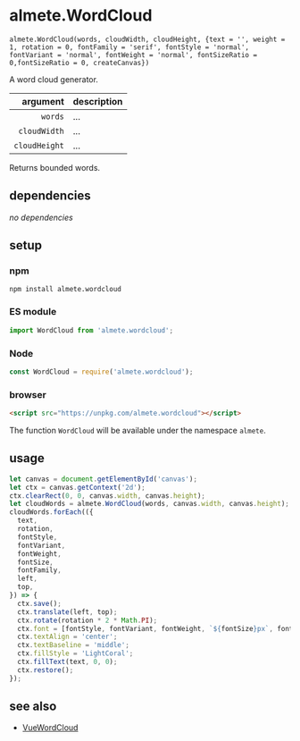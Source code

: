 # almete.WordCloud

`almete.WordCloud(words, cloudWidth, cloudHeight, {text = '', weight = 1, rotation = 0, fontFamily = 'serif', fontStyle = 'normal', fontVariant = 'normal', fontWeight = 'normal', fontSizeRatio = 0,fontSizeRatio = 0, createCanvas})`

A word cloud generator.

| argument | description |
| ---: | :--- |
| `words` | ... |
| `cloudWidth` | ... |
| `cloudHeight` | ... |

Returns bounded words.

## dependencies

*no dependencies*

## setup

### npm

```shell
npm install almete.wordcloud
```

### ES module

```javascript
import WordCloud from 'almete.wordcloud';
```

### Node

```javascript
const WordCloud = require('almete.wordcloud');
```

### browser

```html
<script src="https://unpkg.com/almete.wordcloud"></script>
```

The function `WordCloud` will be available under the namespace `almete`.

## usage

```javascript
let canvas = document.getElementById('canvas');
let ctx = canvas.getContext('2d');
ctx.clearRect(0, 0, canvas.width, canvas.height);
let cloudWords = almete.WordCloud(words, canvas.width, canvas.height);
cloudWords.forEach(({
  text,
  rotation,
  fontStyle,
  fontVariant,
  fontWeight,
  fontSize,
  fontFamily,
  left,
  top,
}) => {
  ctx.save();
  ctx.translate(left, top);
  ctx.rotate(rotation * 2 * Math.PI);
  ctx.font = [fontStyle, fontVariant, fontWeight, `${fontSize}px`, fontFamily].join(' ');
  ctx.textAlign = 'center';
  ctx.textBaseline = 'middle';
  ctx.fillStyle = 'LightCoral';
  ctx.fillText(text, 0, 0);
  ctx.restore();
});
```

## see also

- [VueWordCloud](https://github.com/SeregPie/VueWordCloud)
